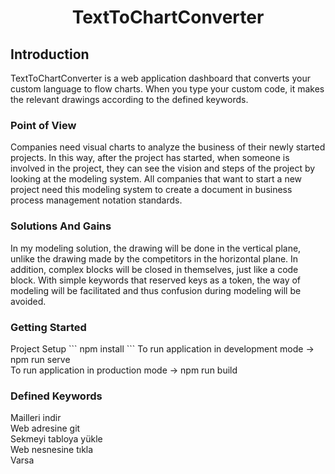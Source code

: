 
<h1 align="center">TextToChartConverter</h1>

## Introduction
<p>
TextToChartConverter is a web application dashboard that converts your custom language to flow charts. When you type your custom code, it makes the relevant drawings according to the defined keywords.
</p>

### Point of View
<p>
Companies need visual charts to analyze the business of their newly started projects. In this way, after the project has started, when someone is involved in the project, they can see the vision and steps of the project by looking at the modeling system. All companies that want to start a new project need this modeling system to create a document in business process management notation standards.
</p>

### Solutions And Gains
<p>
In my modeling solution, the drawing will be done in the vertical plane, unlike the drawing made by the competitors in the horizontal plane. In addition, complex blocks will be closed in themselves, just like a code block. With simple keywords that reserved keys as a token, the way of modeling will be facilitated and thus confusion during modeling will be avoided.
</p>


### Getting Started
<p>
Project Setup
```
npm install
```
To run application in development mode  -> npm run serve</br>
To run application in production mode -> npm run build</br>
</p>

### Defined Keywords
<p>
Mailleri indir</br>
Web adresine git</br>
Sekmeyi tabloya yükle</br>
Web nesnesine tıkla</br>
Varsa</br>
</p>
